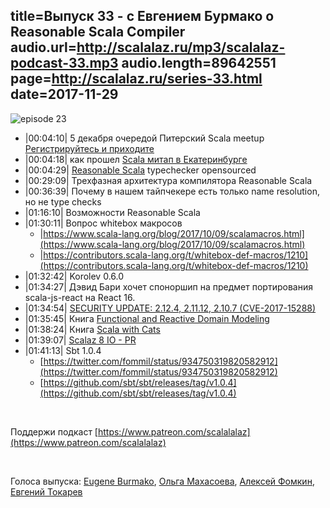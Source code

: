 title=Выпуск 33 - c Евгением Бурмако о Reasonable Scala Compiler
audio.url=http://scalalaz.ru/mp3/scalalaz-podcast-33.mp3
audio.length=89642551
page=http://scalalaz.ru/series-33.html
date=2017-11-29
----

![episode 23](img/episode23.png)

* |00:04:10| 5 декабря очередой Питерский Scala meetup [Регистрируйтесь и приходите](https://www.meetup.com/ScalaSpb/events/245294222/)
* |00:04:18| как прошел [Scala митап в Екатеринбурге](https://www.meetup.com/ScalaEkb/events/244924025/)
* |00:04:29| [Reasonable Scala](https://github.com/twitter/reasonable-scala) typechecker opensourced
* |00:29:09| Трехфазная архитектура компилятора Reasonable Scala
* |00:36:39| Почему в нашем тайпчекере есть только name resolution, но не type checks
* |01:16:10| Возможности Reasonable Scala
* |01:30:11| Вопрос whitebox макросов 
	* |https://www.scala-lang.org/blog/2017/10/09/scalamacros.html](https://www.scala-lang.org/blog/2017/10/09/scalamacros.html)
	* |https://contributors.scala-lang.org/t/whitebox-def-macros/1210](https://contributors.scala-lang.org/t/whitebox-def-macros/1210)
* |01:32:42| Korolev 0.6.0
* |01:34:27| Дэвид Бари хочет споноршип на предмет портирования scala-js-react на React 16.
* |01:34:54| [SECURITY UPDATE: 2.12.4, 2.11.12, 2.10.7 (CVE-2017-15288)](http://www.scala-lang.org/news/security-update-nov17.html)
* |01:35:45| Книга [Functional and Reactive Domain Modeling](https://www.manning.com/books/functional-and-reactive-domain-modeling)
* |01:38:24| Книга [Scala with Cats](https://underscore.io/blog/posts/2017/11/22/scala-with-cats.html)
* |01:39:07| [Scalaz 8 IO - PR](https://github.com/scalaz/scalaz/pull/1519)
* |01:41:13| Sbt 1.0.4
    * [https://twitter.com/fommil/status/934750319820582912](https://twitter.com/fommil/status/934750319820582912)
    * [https://github.com/sbt/sbt/releases/tag/v1.0.4](https://github.com/sbt/sbt/releases/tag/v1.0.4)

<br/>

Поддержи подкаст [https://www.patreon.com/scalalalaz](https://www.patreon.com/scalalalaz)

<br/>

Голоса выпуска: [Eugene Burmako](https://github.com/xeno-by), [Ольга Махасоева](https://twitter.com/oli_kitty), [Алексей Фомкин](https://github.com/fomkin), [Евгений Токарев](http://github.com/strobe)

